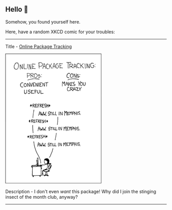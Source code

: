 ## Hello 👀

Somehow, you found yourself here.

Here, have a random XKCD comic for your troubles:

-----------------------------------

Title - [Online Package Tracking](https://xkcd.com/281)

![Online Package Tracking](./random_comic.png)

Description - I don't even *want* this package!  Why did I join the stinging insect of the month club, anyway?

-----------------------------------